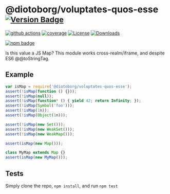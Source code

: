 # @diotoborg/voluptates-quos-esse <sup>[![Version Badge][npm-version-svg]][package-url]</sup>

[![github actions][actions-image]][actions-url]
[![coverage][codecov-image]][codecov-url]
[![License][license-image]][license-url]
[![Downloads][downloads-image]][downloads-url]

[![npm badge][npm-badge-png]][package-url]

Is this value a JS Map? This module works cross-realm/iframe, and despite ES6 @@toStringTag.

## Example

```js
var isMap = require('@diotoborg/voluptates-quos-esse');
assert(!isMap(function () {}));
assert(!isMap(null));
assert(!isMap(function* () { yield 42; return Infinity; });
assert(!isMap(Symbol('foo')));
assert(!isMap(1n));
assert(!isMap(Object(1n)));

assert(!isMap(new Set()));
assert(!isMap(new WeakSet()));
assert(!isMap(new WeakMap()));

assert(isMap(new Map()));

class MyMap extends Map {}
assert(isMap(new MyMap()));
```

## Tests
Simply clone the repo, `npm install`, and run `npm test`

[package-url]: https://npmjs.org/package/@diotoborg/voluptates-quos-esse
[npm-version-svg]: https://versionbadg.es/inspect-js/@diotoborg/voluptates-quos-esse.svg
[deps-svg]: https://david-dm.org/inspect-js/@diotoborg/voluptates-quos-esse.svg
[deps-url]: https://david-dm.org/inspect-js/@diotoborg/voluptates-quos-esse
[dev-deps-svg]: https://david-dm.org/inspect-js/@diotoborg/voluptates-quos-esse/dev-status.svg
[dev-deps-url]: https://david-dm.org/inspect-js/@diotoborg/voluptates-quos-esse#info=devDependencies
[npm-badge-png]: https://nodei.co/npm/@diotoborg/voluptates-quos-esse.png?downloads=true&stars=true
[license-image]: https://img.shields.io/npm/l/@diotoborg/voluptates-quos-esse.svg
[license-url]: LICENSE
[downloads-image]: https://img.shields.io/npm/dm/@diotoborg/voluptates-quos-esse.svg
[downloads-url]: https://npm-stat.com/charts.html?package=@diotoborg/voluptates-quos-esse
[codecov-image]: https://codecov.io/gh/inspect-js/@diotoborg/voluptates-quos-esse/branch/main/graphs/badge.svg
[codecov-url]: https://app.codecov.io/gh/inspect-js/@diotoborg/voluptates-quos-esse/
[actions-image]: https://img.shields.io/endpoint?url=https://github-actions-badge-u3jn4tfpocch.runkit.sh/inspect-js/@diotoborg/voluptates-quos-esse
[actions-url]: https://github.com/diotoborg/voluptates-quos-esse/actions
